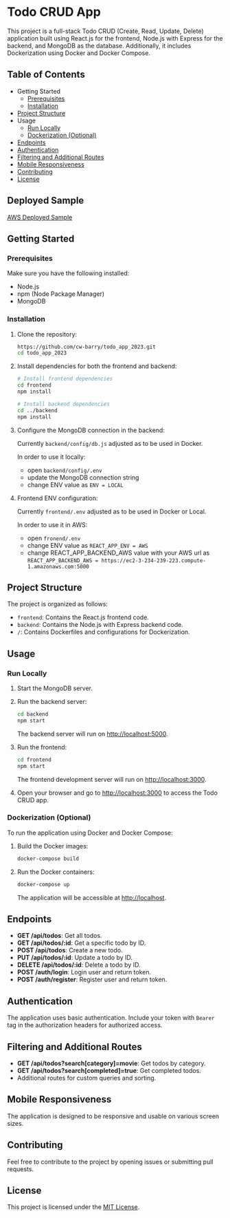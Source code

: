 # Todo CRUD App

This project is a full-stack Todo CRUD (Create, Read, Update, Delete) application built using React.js for the frontend, Node.js with Express for the backend, and MongoDB as the database. Additionally, it includes Dockerization using Docker and Docker Compose.

## Table of Contents

- Getting Started
  - [Prerequisites](https://chat.openai.com/c/1b4e7736-933f-4e4d-a05f-2b18f07c842e#prerequisites)
  - [Installation](https://chat.openai.com/c/1b4e7736-933f-4e4d-a05f-2b18f07c842e#installation)
- [Project Structure](https://chat.openai.com/c/1b4e7736-933f-4e4d-a05f-2b18f07c842e#project-structure)
- Usage
  - [Run Locally](https://chat.openai.com/c/1b4e7736-933f-4e4d-a05f-2b18f07c842e#run-locally)
  - [Dockerization (Optional)](https://chat.openai.com/c/1b4e7736-933f-4e4d-a05f-2b18f07c842e#dockerization-optional)
- [Endpoints](https://chat.openai.com/c/1b4e7736-933f-4e4d-a05f-2b18f07c842e#endpoints)
- [Authentication](https://chat.openai.com/c/1b4e7736-933f-4e4d-a05f-2b18f07c842e#authentication)
- [Filtering and Additional Routes](https://chat.openai.com/c/1b4e7736-933f-4e4d-a05f-2b18f07c842e#filtering-and-additional-routes)
- [Mobile Responsiveness](https://chat.openai.com/c/1b4e7736-933f-4e4d-a05f-2b18f07c842e#mobile-responsiveness)
- [Contributing](https://chat.openai.com/c/1b4e7736-933f-4e4d-a05f-2b18f07c842e#contributing)
- [License](https://chat.openai.com/c/1b4e7736-933f-4e4d-a05f-2b18f07c842e#license)

## Deployed Sample

[AWS Deployed Sample](https://ec2-3-234-239-223.compute-1.amazonaws.com/)

## Getting Started

### Prerequisites

Make sure you have the following installed:

- Node.js
- npm (Node Package Manager)
- MongoDB

### Installation

1. Clone the repository:

   ```bash
   https://github.com/cw-barry/todo_app_2023.git
   cd todo_app_2023
   ```

2. Install dependencies for both the frontend and backend:

   ```bash
   # Install frontend dependencies
   cd frontend
   npm install

   # Install backend dependencies
   cd ../backend
   npm install
   ```

3. Configure the MongoDB connection in the backend:

   Currently `backend/config/db.js` adjusted as to be used in Docker.

   In order to use it locally:

   - open `backend/config/.env`
   - update the MongoDB connection string
   - change ENV value as `ENV = LOCAL`

4. Frontend ENV configuration:

   Currently `frontend/.env` adjusted as to be used in Docker or Local.

   In order to use it in AWS:

   - open `fronend/.env`
   - change ENV value as `REACT_APP_ENV = AWS`
   - change REACT_APP_BACKEND_AWS value with your AWS url as `REACT_APP_BACKEND_AWS = https://ec2-3-234-239-223.compute-1.amazonaws.com:5000`

## Project Structure

The project is organized as follows:

- `frontend`: Contains the React.js frontend code.
- `backend`: Contains the Node.js with Express backend code.
- `/`: Contains Dockerfiles and configurations for Dockerization.

## Usage

### Run Locally

1. Start the MongoDB server.

2. Run the backend server:

   ```bash
   cd backend
   npm start
   ```

   The backend server will run on [http://localhost:5000](http://localhost:5000/).

3. Run the frontend:

   ```bash
   cd frontend
   npm start
   ```

   The frontend development server will run on [http://localhost:3000](http://localhost:3000/).

4. Open your browser and go to [http://localhost:3000](http://localhost:3000/) to access the Todo CRUD app.

### Dockerization (Optional)

To run the application using Docker and Docker Compose:

1. Build the Docker images:

   ```bash
   docker-compose build
   ```

2. Run the Docker containers:

   ```bash
   docker-compose up
   ```

   The application will be accessible at [http://localhost](http://localhost/).

## Endpoints

- **GET /api/todos**: Get all todos.
- **GET /api/todos/:id**: Get a specific todo by ID.
- **POST /api/todos**: Create a new todo.
- **PUT /api/todos/:id**: Update a todo by ID.
- **DELETE /api/todos/:id**: Delete a todo by ID.
- **POST /auth/login**: Login user and return token.
- **POST /auth/register**: Register user and return token.

## Authentication

The application uses basic authentication. Include your token with `Bearer` tag in the authorization headers for authorized access.

## Filtering and Additional Routes

- **GET /api/todos?search[category]=movie**: Get todos by category.
- **GET /api/todos?search[completed]=true**: Get completed todos.
- Additional routes for custom queries and sorting.

## Mobile Responsiveness

The application is designed to be responsive and usable on various screen sizes.

## Contributing

Feel free to contribute to the project by opening issues or submitting pull requests.

## License

This project is licensed under the [MIT License](https://mit-license.org/).
